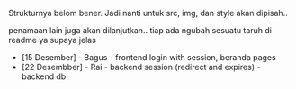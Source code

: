 Strukturnya belom bener.
Jadi nanti untuk src, img, dan style akan dipisah..

penamaan lain juga akan dilanjutkan..
tiap ada ngubah sesuatu taruh di readme ya supaya jelas


* [15 Desember]   - Bagus - frontend login with session, beranda pages
* [22 Desembber]  - Rai   - backend session (redirect and expires)
                          - backend db
